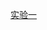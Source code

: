 [实验一](https://hzs-2099.github.io/project/week2/2020212205258%E9%BB%84%E7%A5%9A%E6%99%9F/index.html)
